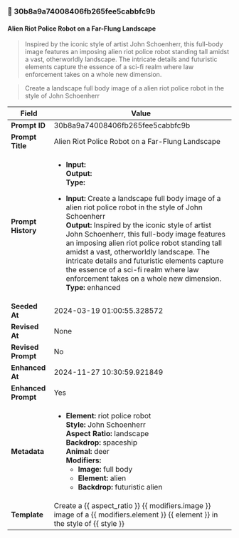 

### 📜 30b8a9a74008406fb265fee5cabbfc9b

#### Alien Riot Police Robot on a Far-Flung Landscape

> Inspired by the iconic style of artist John Schoenherr, this full-body image features an imposing alien riot police robot standing tall amidst a vast, otherworldly landscape. The intricate details and futuristic elements capture the essence of a sci-fi realm where law enforcement takes on a whole new dimension.

> Create a landscape full body image of a alien riot police robot in the style of John Schoenherr

| Field          | Value                                                                                                                                                                      |
|----------------|----------------------------------------------------------------------------------------------------------------------------------------------------------------------------|
| **Prompt ID**  | 30b8a9a74008406fb265fee5cabbfc9b                                                                                                                                                            |
| **Prompt Title**  | Alien Riot Police Robot on a Far-Flung Landscape                                                                                                                                                            |
| **Prompt History** | <ul><li>**Input:**  <br> **Output:**  <br> **Type:** </li></ul><ul><li>**Input:** Create a landscape full body image of a alien riot police robot in the style of John Schoenherr <br> **Output:** Inspired by the iconic style of artist John Schoenherr, this full-body image features an imposing alien riot police robot standing tall amidst a vast, otherworldly landscape. The intricate details and futuristic elements capture the essence of a sci-fi realm where law enforcement takes on a whole new dimension. <br> **Type:** enhanced</li></ul> |
| **Seeded At** | 2024-03-19 01:00:55.328572                                                                                                                                                   |
| **Revised At** | None                                                                                                                                                   |
| **Revised Prompt** | No                                                                                                                                                                      |
| **Enhanced At** | 2024-11-27 10:30:59.921849                                                                                                                                                  |
| **Enhanced Prompt** | Yes                                                                                                                                                                    |
| **Metadata**   | <ul><li>**Element:** riot police robot <br> **Style:** John Schoenherr <br> **Aspect Ratio:** landscape <br> **Backdrop:** spaceship <br> **Animal:** deer <br> **Modifiers:**<ul><li>**Image:** full body</li><li>**Element:** alien</li><li>**Backdrop:** futuristic alien</li></ul></li></ul> |
| **Template**   | Create a {{ aspect_ratio }} {{ modifiers.image }} image of a {{ modifiers.element }} {{ element }} in the style of {{ style }}                                                                                                                                           |


